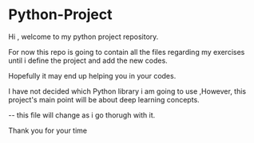 # Python-Project

Hi , welcome to my python project repository.

For now this repo is going to contain all the files regarding my exercises until i define the project and add the new codes.

Hopefully it may end up helping you in your codes.

I have not decided which Python library i am going to use ,However, this project's main point will be about deep learning concepts.

-- this file will change as i go thorugh with it.

Thank you for your time
